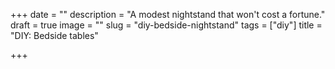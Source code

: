 +++
date = ""
description = "A modest nightstand that won't cost a fortune."
draft = true
image = ""
slug = "diy-bedside-nightstand"
tags = ["diy"]
title = "DIY: Bedside tables"

+++

